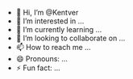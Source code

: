 - 👋 Hi, I’m @Kentver
- 👀 I’m interested in ...
- 🌱 I’m currently learning ...
- 💞️ I’m looking to collaborate on ...
- 📫 How to reach me ...
- 😄 Pronouns: ...
- ⚡ Fun fact: ...

<!---
Kentver/Kentver is a ✨ special ✨ repository because its `README.md` (this file) appears on your GitHub profile.
You can click the Preview link to take a look at your changes.
--->
